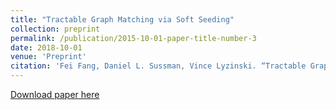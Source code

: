 ```yaml
---
title: "Tractable Graph Matching via Soft Seeding"
collection: preprint
permalink: /publication/2015-10-01-paper-title-number-3
date: 2018-10-01
venue: 'Preprint'
citation: 'Fei Fang, Daniel L. Sussman, Vince Lyzinski. “Tractable Graph Matching via Soft Seeding”: preprint (2018)'
---
```


[Download paper here](https://arxiv.org/abs/1807.09299)
